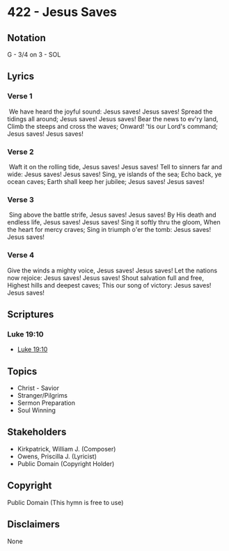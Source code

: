 # 422 - Jesus Saves

## Notation

G - 3/4 on 3 - SOL

## Lyrics

### Verse 1

 We have heard the joyful sound: Jesus saves! Jesus saves! Spread the tidings all around; Jesus saves! Jesus saves! Bear the news to ev'ry land, Climb the steeps and cross the waves; Onward! 'tis our Lord's command; Jesus saves! Jesus saves!

### Verse 2

 Waft it on the rolling tide, Jesus saves! Jesus saves! Tell to sinners far and wide: Jesus saves! Jesus saves! Sing, ye islands of the sea; Echo back, ye ocean caves; Earth shall keep her jubilee; Jesus saves! Jesus saves!

### Verse 3

 Sing above the battle strife, Jesus saves! Jesus saves! By His death and endless life, Jesus saves! Jesus saves! Sing it softly thru the gloom, When the heart for mercy craves; Sing in triumph o'er the tomb: Jesus saves! Jesus saves! 

### Verse 4

Give the winds a mighty voice, Jesus saves! Jesus saves! Let the nations now rejoice: Jesus saves! Jesus saves! Shout salvation full and free, Highest hills and deepest caves; This our song of victory: Jesus saves! Jesus saves!


## Scriptures

### Luke 19:10

- [Luke 19:10](https://www.biblegateway.com/passage/?search=Luke%2019%3A10)


## Topics

- Christ - Savior
- Stranger/Pilgrims
- Sermon Preparation
- Soul Winning

## Stakeholders

- Kirkpatrick, William J. (Composer)
- Owens, Priscilla J. (Lyricist)
- Public Domain (Copyright Holder)

## Copyright

Public Domain
(This hymn is free to use)

## Disclaimers

None

